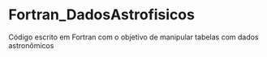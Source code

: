 # Fortran_DadosAstrofisicos
 Código escrito em Fortran com o objetivo de manipular tabelas com dados astronômicos 
